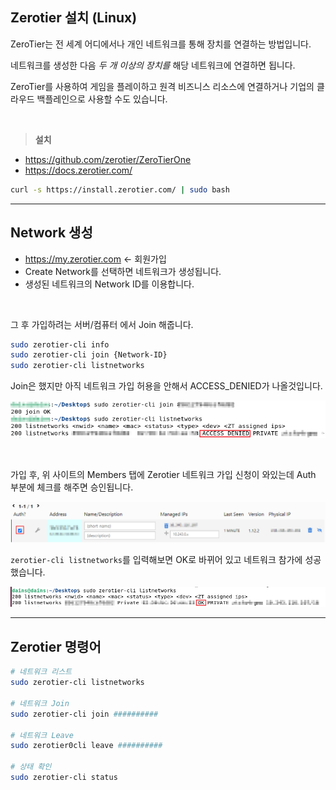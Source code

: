 ## Zerotier 설치 (Linux)

ZeroTier는 전 세계 어디에서나 개인 네트워크를 통해 장치를 연결하는 방법입니다. 

네트워크를 생성한 다음 _두 개 이상의 장치를_ 해당 네트워크에 연결하면 됩니다. 

ZeroTier를 사용하여 게임을 플레이하고 원격 비즈니스 리소스에 연결하거나 기업의 클라우드 백플레인으로 사용할 수도 있습니다.

<br>

> **설치**

- https://github.com/zerotier/ZeroTierOne
- https://docs.zerotier.com/

```bash
curl -s https://install.zerotier.com/ | sudo bash
```

---
## Network 생성

- https://my.zerotier.com <- 회원가입
- Create Network를 선택하면 네트워크가 생성됩니다.
- 생성된 네트워크의 Network ID를 이용합니다.

<br>

그 후 가입하려는 서버/컴퓨터 에서 Join 해줍니다.

```bash
sudo zerotier-cli info
sudo zerotier-cli join {Network-ID}
sudo zerotier-cli listnetworks
```

Join은 했지만 아직 네트워크 가입 허용을 안해서 ACCESS_DENIED가 나올것입니다.

![](./Zerotier-Join.png)

<br>

가입 후, 위 사이트의 Members 탭에 Zerotier 네트워크 가입 신청이 와있는데 Auth 부분에 체크를 해주면 승인됩니다.

![](./Zerotier-Member.png)

`zerotier-cli listnetworks`를 입력해보면 OK로 바뀌어 있고 네트워크 참가에 성공했습니다.

![](./Zerotier-OK.png)

---
## Zerotier 명령어

```bash
# 네트워크 리스트
sudo zerotier-cli listnetworks

# 네트워크 Join
sudo zerotier-cli join ##########

# 네트워크 Leave
sudo zerotier0cli leave ##########

# 상태 확인
sudo zerotier-cli status
```